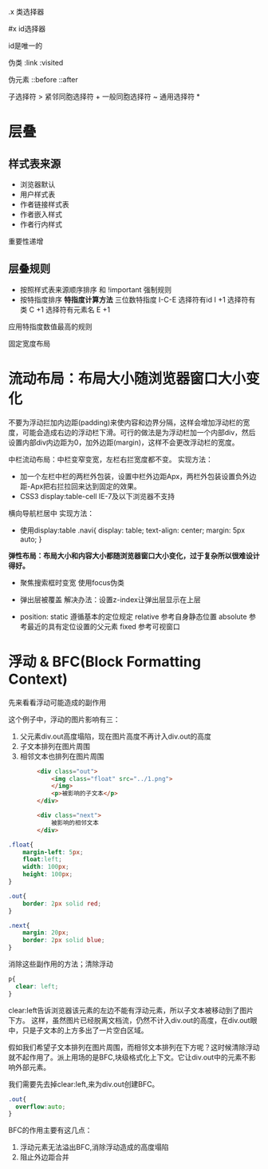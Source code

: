 .x 类选择器 <div class="x">

#x id选择器 <div id="x"> 
id是唯一的


伪类
:link
:visited

伪元素
::before
::after


子选择符 >
紧邻同胞选择符 +
一般同胞选择符 ~
通用选择符 *

# 层叠

## 样式表来源
- 浏览器默认
- 用户样式表
- 作者链接样式表
- 作者嵌入样式
- 作者行内样式

重要性递增

## 层叠规则

- 按照样式表来源顺序排序 和 !important 强制规则
- 按特指度排序
**特指度计算方法**
三位数特指度
I-C-E
选择符有id I +1
选择符有类 C +1
选择符有元素名 E +1

应用特指度数值最高的规则



固定宽度布局

# 流动布局：布局大小随浏览器窗口大小变化

不要为浮动拦加内边距(padding)来使内容和边界分隔，这样会增加浮动栏的宽度，可能会造成右边的浮动栏下滑。可行的做法是为浮动栏加一个内部div，然后设置内部div内边距为0，加外边距(margin)，这样不会更改浮动栏的宽度。

中栏流动布局：中栏变窄变宽，左栏右拦宽度都不变。
实现方法：
- 加一个左栏中栏的两栏外包装，设置中栏外边距Apx，两栏外包装设置负外边距-Apx把右拦拉回来达到固定的效果。
- CSS3 display:table-cell IE-7及以下浏览器不支持

横向导航栏居中
实现方法：
- 使用display:table
  .navi{
    display: table;
    text-align: center;
    margin: 5px auto;
}

**弹性布局：布局大小和内容大小都随浏览器窗口大小变化，过于复杂所以很难设计得好。**

- 聚焦搜索框时变宽 使用focus伪类

- 弹出层被覆盖 解决办法：设置z-index让弹出层显示在上层

- position:
static 遵循基本的定位规定
relative 参考自身静态位置
absolute 参考最近的具有定位设置的父元素
fixed 参考可视窗口



# 浮动 & BFC(Block Formatting Context)

先来看看浮动可能造成的副作用

这个例子中，浮动的图片影响有三：
1. 父元素div.out高度塌陷，现在图片高度不再计入div.out的高度
2. 子文本排列在图片周围
3. 相邻文本也排列在图片周围

```html
        <div class="out">
            <img class="float" src="../1.png">
            </img>
            <p>被影响的子文本</p>
        </div>

        <div class="next">
            被影响的相邻文本
        </div>
```

```css
.float{
    margin-left: 5px;
    float:left;
    width: 100px;
    height: 100px;
}

.out{
    border: 2px solid red;
}

.next{
    margin: 20px;
    border: 2px solid blue;
}
```

消除这些副作用的方法；清除浮动

```css
p{
  clear: left;
}
```

clear:left告诉浏览器该元素的左边不能有浮动元素，所以子文本被移动到了图片下方。
这样，虽然图片已经脱离文档流，仍然不计入div.out的高度，在div.out眼中，只是子文本的上方多出了一片空白区域。


假如我们希望子文本排列在图片周围，而相邻文本排列在下方呢？这时候清除浮动就不起作用了。派上用场的是BFC,块级格式化上下文。它让div.out中的元素不影响外部元素。

我们需要先去掉clear:left,来为div.out创建BFC。
```css
.out{
  overflow:auto;
}
```

BFC的作用主要有这几点：
1. 浮动元素无法溢出BFC,消除浮动造成的高度塌陷
2. 阻止外边距合并
